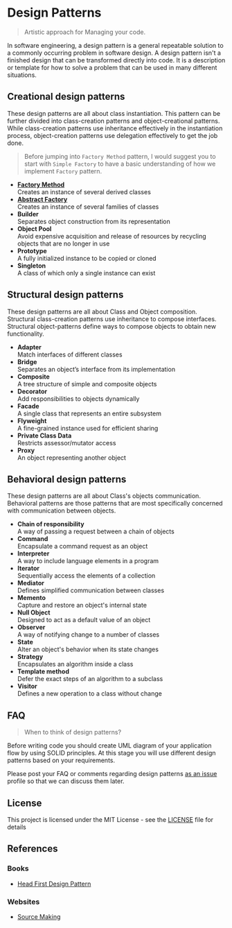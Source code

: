# Design Patterns
> Artistic approach for Managing your code.

In software engineering, a design pattern is a general repeatable solution to a commonly occurring problem in software design. A design pattern isn't a finished design that can be transformed directly into code. It is a description or template for how to solve a problem that can be used in many different situations.

## Creational design patterns
These design patterns are all about class instantiation. This pattern can be further divided into class-creation patterns and object-creational patterns. While class-creation patterns use inheritance effectively in the instantiation process, object-creation patterns use delegation effectively to get the job done.

> Before jumping into `Factory Method` pattern, I would suggest you to start with `Simple Factory` to have a basic understanding of how we implement `Factory` pattern.

- [**Factory Method**][1]<br>
  Creates an instance of several derived classes
- [**Abstract Factory**][2]<br>
  Creates an instance of several families of classes
- **Builder**<br>
  Separates object construction from its representation
- **Object Pool**<br>
  Avoid expensive acquisition and release of resources by recycling objects that are no longer in use
- **Prototype**<br>
  A fully initialized instance to be copied or cloned
- **Singleton**<br>
  A class of which only a single instance can exist

## Structural design patterns
These design patterns are all about Class and Object composition. Structural class-creation patterns use inheritance to compose interfaces. Structural object-patterns define ways to compose objects to obtain new functionality.

- **Adapter**<br>
  Match interfaces of different classes
- **Bridge**<br>
  Separates an object’s interface from its implementation
- **Composite**<br>
  A tree structure of simple and composite objects
- **Decorator**<br>
  Add responsibilities to objects dynamically
- **Facade**<br>
  A single class that represents an entire subsystem
- **Flyweight**<br>
  A fine-grained instance used for efficient sharing
- **Private Class Data**<br>
  Restricts assessor/mutator access
- **Proxy**<br>
  An object representing another object

## Behavioral design patterns
These design patterns are all about Class's objects communication. Behavioral patterns are those patterns that are most specifically concerned with communication between objects.

- **Chain of responsibility**<br>
  A way of passing a request between a chain of objects
- **Command**<br>
  Encapsulate a command request as an object
- **Interpreter**<br>
  A way to include language elements in a program
- **Iterator**<br>
  Sequentially access the elements of a collection
- **Mediator**<br>
  Defines simplified communication between classes
- **Memento**<br>
  Capture and restore an object's internal state
- **Null Object**<br>
  Designed to act as a default value of an object
- **Observer**<br>
  A way of notifying change to a number of classes
- **State**<br>
  Alter an object's behavior when its state changes
- **Strategy**<br>
  Encapsulates an algorithm inside a class
- **Template method**<br>
  Defer the exact steps of an algorithm to a subclass
- **Visitor**<br>
  Defines a new operation to a class without change

## FAQ

> When to think of design patterns?

Before writing code you should create UML diagram of your application flow by using SOLID principles. At this stage you will use different design patterns based on your requirements.

Please post your FAQ or comments regarding design patterns [as an issue](https://github.com/abhinav2127/DesignPattern_CSharp/issues) profile so that we can discuss them later.

[1]: Creational_FactoryMethod/README.md
[2]: Creational_AbstractFactory/README.md

## License

This project is licensed under the MIT License - see the [LICENSE](LICENSE) file for details

## References

### Books
* [Head First Design Pattern](https://www.amazon.in/Head-First-Design-Patterns-Brain-Friendly/dp/9352132777/ref=sr_1_1?s=books&ie=UTF8&qid=1548777791&sr=1-1&keywords=head+first+design+patterns)
  
### Websites
* [Source Making](https://sourcemaking.com)